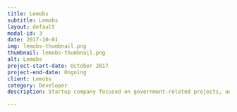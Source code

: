 ```yaml
---
title: Lemobs
subtitle: Lemobs
layout: default
modal-id: 3
date: 2017-10-01
img: lemobs-thumbnail.png
thumbnail: lemobs-thumbnail.png
alt: Lemobs
project-start-date: October 2017
project-end-date: Ongoing
client: Lemobs
category: Developer
description: Startup company focused on government-related projects, and mid to large sized IT business solutions.

---
```

